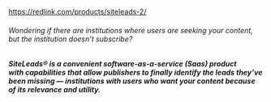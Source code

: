 https://redlink.com/products/siteleads-2/

###### Wondering if there are institutions where users are seeking your content, but the institution doesn’t subscribe?

##### **SiteLeads**® is a convenient software-as-a-service (Saas) product with capabilities that allow publishers to finally identify the leads they’ve been missing — institutions with users who want your content because of its relevance and utility.
